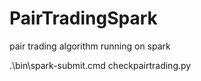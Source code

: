 # PairTradingSpark
pair trading algorithm running on spark

.\bin\spark-submit.cmd checkpairtrading.py